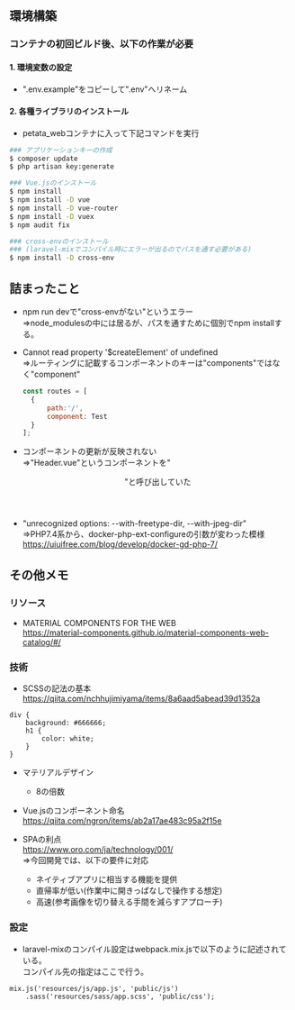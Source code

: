 ## 環境構築
### コンテナの初回ビルド後、以下の作業が必要
#### 1. 環境変数の設定
- ".env.example"をコピーして".env"へリネーム
#### 2. 各種ライブラリのインストール
- petata_webコンテナに入って下記コマンドを実行
```bash
### アプリケーションキーの作成
$ composer update
$ php artisan key:generate

### Vue.jsのインストール
$ npm install
$ npm install -D vue
$ npm install -D vue-router
$ npm install -D vuex
$ npm audit fix

### cross-envのインストール
### (laravel-mixでコンパイル時にエラーが出るのでパスを通す必要がある)
$ npm install -D cross-env
```

## 詰まったこと
- npm run devで"cross-envがない"というエラー  
⇒node_modulesの中には居るが、パスを通すために個別でnpm installする。

- Cannot read property '$createElement' of undefined  
⇒ルーティングに記載するコンポーネントのキーは"components"ではなく"component"
  ```js
  const routes = [
    {
        path:'/',
        component: Test
    }
  ];
  ```

- コンポーネントの更新が反映されない  
⇒"Header.vue"というコンポーネントを"<header />"と呼び出していた
- "unrecognized options: --with-freetype-dir, --with-jpeg-dir"  
⇒PHP7.4系から、docker-php-ext-configureの引数が変わった模様  
https://uiuifree.com/blog/develop/docker-gd-php-7/

## その他メモ
### リソース
- MATERIAL COMPONENTS FOR THE WEB  
https://material-components.github.io/material-components-web-catalog/#/

### 技術
- SCSSの記法の基本  
https://qiita.com/nchhujimiyama/items/8a6aad5abead39d1352a
```
div {
    background: #666666;
    h1 {
        color: white;
    }
}
```
- マテリアルデザイン
  - 8の倍数
  
- Vue.jsのコンポーネント命名  
https://qiita.com/ngron/items/ab2a17ae483c95a2f15e

- SPAの利点  
https://www.oro.com/ja/technology/001/  
⇒今回開発では、以下の要件に対応
  - ネイティブアプリに相当する機能を提供
  - 直帰率が低い(作業中に開きっぱなしで操作する想定)
  - 高速(参考画像を切り替える手間を減らすアプローチ)

### 設定
- laravel-mixのコンパイル設定はwebpack.mix.jsで以下のように記述されている。  
コンパイル先の指定はここで行う。
```
mix.js('resources/js/app.js', 'public/js')
    .sass('resources/sass/app.scss', 'public/css');
```
